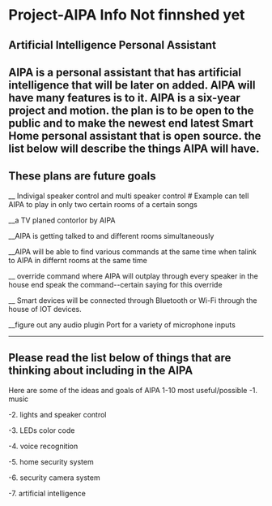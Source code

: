 # Project-AIPA Info Not finnshed yet

Artificial Intelligence Personal Assistant
--------------------------------------------------------------------------------------
AIPA is a personal assistant that has artificial intelligence that will be later on added. AIPA  will have many features is to it. AIPA is a six-year project and motion.  the plan is to be open to the public and to make the newest end latest Smart Home personal assistant that is open source. the list below will describe the things AIPA will have.
--------------------------------------------------------------------------------------
These plans are future goals 
-----------------------------
__ Indivigal speaker control and multi speaker control # Example can tell AIPA to play in only two certain rooms of a certain songs

__a TV planed contorlor by AIPA 

__AIPA  is getting talked to and different rooms simultaneously

__AIPA will be able to find various commands at the same time when talink to AIPA in differnt rooms at the same time

__ override command where AIPA  will outplay through every speaker in the house end speak the command--certain saying for this override

__ Smart devices will be connected through Bluetooth or Wi-Fi through the house of IOT devices. 

__figure out any audio plugin Port for a variety of microphone inputs

--------------------------------------------------------------------------------------
Please read the list below of things that are thinking about including in the AIPA
-------------------------------------------------------------------------
Here are some of the ideas and goals of AIPA 1-10 most useful/possible 
-1. music

-2. lights and speaker control

-3. LEDs color  code 

-4. voice recognition 

-5. home security system

-6. security camera system

-7. artificial intelligence
